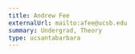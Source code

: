 ```yaml
---
title: Andrew Fee
externalUrl: mailto:afee@ucsb.edu
summary: Undergrad, Theory
type: ucsantabarbara
---
```

